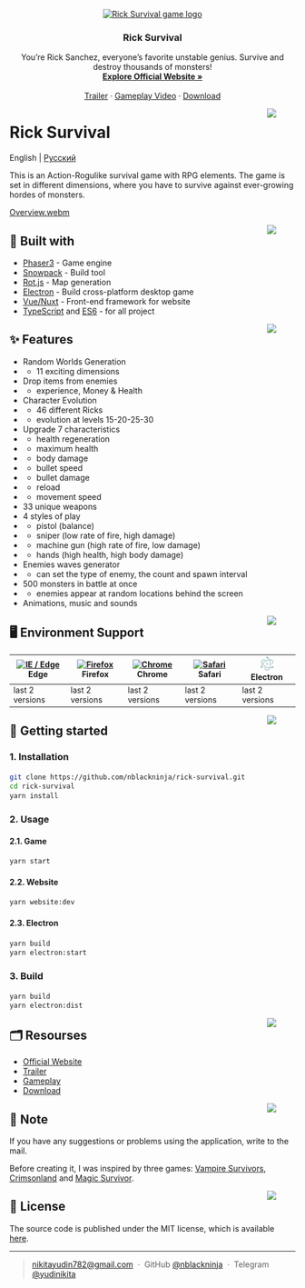 <p align="center">
  <a href="https://rick-survival.vercel.app/">
    <img src="https://user-images.githubusercontent.com/36636599/178037848-47ab3779-32a6-456f-9a00-e1d24c563608.png" alt="Rick Survival game logo" width="300">
  </a>
</p>

<h3 align="center">Rick Survival</h3>

<p align="center">
  You’re Rick Sanchez, everyone’s favorite unstable genius. Survive and destroy thousands of monsters!
  <br>
  <a href="https://rick-survival.vercel.app"><strong>Explore Official Website »</strong></a>
  <br>
  <br>
  <a href="https://www.youtube.com/watch?v=fFbHJQXk_qM">Trailer</a>
  ·
  <a href="https://www.youtube.com/watch?v=ZKgzCRgkzhs">Gameplay Video</a>
  ·
  <a href="https://github.com/nblackninja/rick-survival/releases/latest">Download</a>
</p>

<img align='right' src="https://user-images.githubusercontent.com/36636599/178049123-edb92253-aeef-4f41-be85-a99fec02ce1f.gif" width="50">

# Rick Survival

English | [Русский](README-ru.md)

This is an Action-Rogulike survival game with RPG elements. The game is set in different dimensions, where you have to survive against ever-growing hordes of monsters.

[Overview.webm](https://user-images.githubusercontent.com/36636599/178049779-5734445b-59e2-4fc5-944a-7a16fa675263.webm)

<img align='right' src="https://user-images.githubusercontent.com/36636599/178054079-795a9922-bc20-489d-ae5e-eb9df319569f.gif" width="50">

## 🔨 Built with
- [Phaser3](https://github.com/photonstorm/phaser) - Game engine
- [Snowpack](https://github.com/FredKSchott/snowpack) - Build tool
- [Rot.js](https://github.com/ondras/rot.js) - Map generation
- [Electron](https://github.com/electron/electron) - Build cross-platform desktop game
- [Vue/Nuxt](https://github.com/nuxt/framework) - Front-end framework for website
- [TypeScript](https://github.com/microsoft/TypeScript) and [ES6](https://github.com/eslint/eslint) - for all project

<img align='right' src="https://user-images.githubusercontent.com/36636599/178054752-b5d20d68-167f-4e1b-88c0-e6472d9d296f.gif" width="50">

## ✨ Features
- Random Worlds Generation
- - 11 exciting dimensions
- Drop items from enemies
- - experience, Money & Health
- Character Evolution
- - 46 different Ricks
- - evolution at levels 15-20-25-30
- Upgrade 7 characteristics
- - health regeneration
- - maximum health
- - body damage
- - bullet speed
- - bullet damage
- - reload
- - movement speed
- 33 unique weapons
- 4 styles of play
- - pistol (balance)
- - sniper (low rate of fire, high damage)
- - machine gun (high rate of fire, low damage)
- - hands (high health, high body damage)
- Enemies waves generator
- - can set the type of enemy, the count and spawn interval
- 500 monsters in battle at once
- - enemies appear at random locations behind the screen
- Animations, music and sounds

<img align='right' src="https://user-images.githubusercontent.com/36636599/178058461-d269af7f-7a38-4f8d-b8cd-9340589ef545.gif" width="50">

## 🖥 Environment Support

| [<img src="https://raw.githubusercontent.com/alrra/browser-logos/master/src/edge/edge_48x48.png" alt="IE / Edge" width="24px" height="24px" />](http://godban.github.io/browsers-support-badges/)<br>Edge | [<img src="https://raw.githubusercontent.com/alrra/browser-logos/master/src/firefox/firefox_48x48.png" alt="Firefox" width="24px" height="24px" />](http://godban.github.io/browsers-support-badges/)<br>Firefox | [<img src="https://raw.githubusercontent.com/alrra/browser-logos/master/src/chrome/chrome_48x48.png" alt="Chrome" width="24px" height="24px" />](http://godban.github.io/browsers-support-badges/)<br>Chrome | [<img src="https://raw.githubusercontent.com/alrra/browser-logos/master/src/safari/safari_48x48.png" alt="Safari" width="24px" height="24px" />](http://godban.github.io/browsers-support-badges/)<br>Safari | [<img src="https://raw.githubusercontent.com/alrra/browser-logos/master/src/electron/electron_48x48.png" alt="Electron" width="24px" height="24px" />](http://godban.github.io/browsers-support-badges/)<br>Electron |
| --- | --- | --- | --- | --- |
| last 2 versions | last 2 versions | last 2 versions | last 2 versions | last 2 versions |

<img align='right' src="https://user-images.githubusercontent.com/36636599/178062917-d250b650-195c-4dee-a5bc-220f85d47b35.gif" width="50">

## 📝 Getting started

### 1. Installation

```bash
git clone https://github.com/nblackninja/rick-survival.git
cd rick-survival
yarn install
```

### 2. Usage

#### 2.1. Game

```bash
yarn start
```

#### 2.2. Website

```bash
yarn website:dev
```

#### 2.3. Electron

```bash
yarn build
yarn electron:start
```

### 3. Build

```bash
yarn build
yarn electron:dist
```

<img align='right' src="https://user-images.githubusercontent.com/36636599/178063027-ce2f4cc0-3322-43fe-aa46-5ecf0d570cf1.gif" width="50">

## 🗂 Resourses
- [Official Website](https://rick-survival.vercel.app)
- [Trailer](https://www.youtube.com/watch?v=fFbHJQXk_qM)
- [Gameplay](https://www.youtube.com/watch?v=ZKgzCRgkzhs)
- [Download](https://github.com/nblackninja/rick-survival/releases/latest)

<img align='right' src="https://user-images.githubusercontent.com/36636599/178062377-7e547aa2-1566-4b1b-869e-54d8e9bdec98.gif" width="50">

## 💬 Note

If you have any suggestions or problems using the application, write to the
mail.

Before creating it, I was inspired by three games: [Vampire Survivors](https://store.steampowered.com/app/1794680/Vampire_Survivors/), [Crimsonland](https://store.steampowered.com/app/262830/Crimsonland) and [Magic Survivor](https://play.google.com/store/apps/details?id=com.vkslrzm.Zombie).

<img align='right' src="https://user-images.githubusercontent.com/36636599/178062261-638e3d64-d90e-4442-86ab-5bc5b83d1839.gif" width="50">

## 🔐 License

The source code is published under the MIT license, which is available [here](LICENSE).

---

> nikitayudin782@gmail.com &nbsp;&middot;&nbsp;
> GitHub [@nblackninja](https://github.com/с) &nbsp;&middot;&nbsp;
> Telegram [@yudinikita](https://t.me/yudinikita)

